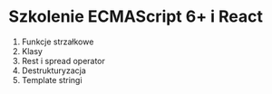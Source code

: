 # Szkolenie ECMAScript 6+ i React

1. Funkcje strzałkowe
1. Klasy
1. Rest i spread operator
1. Destrukturyzacja
1. Template stringi


